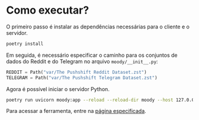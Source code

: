 # Como executar?

O primeiro passo é instalar as dependências necessárias para o cliente e o servidor.

``` bash
poetry install
```

Em seguida, é necessário especificar o caminho para os conjuntos de dados do Reddit e do Telegram no arquivo `moody/__init__.py`:

``` python
REDDIT = Path("var/The Pushshift Reddit Dataset.zst")
TELEGRAM = Path("var/The Pushshift Telegram Dataset.zst")
```

Agora é possível iniciar o servidor Python.

``` bash
poetry run uvicorn moody:app --reload --reload-dir moody --host 127.0.0.1 --port 8000
```

Para acessar a ferramenta, entre na [página especificada](http://127.0.0.1:8000/static/index.html).
